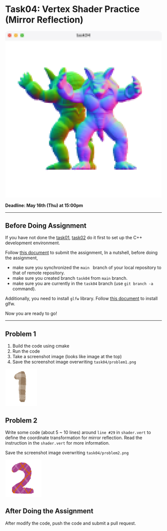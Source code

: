 # Task04: Vertex Shader Practice (Mirror Reflection)

![preview](preview.png)

**Deadline: May 16th (Thu) at 15:00pm**

----

## Before Doing Assignment

If you have not done the [task01](../task01), [task02](../task02) do it first to set up the C++ development environment.

Follow [this document](../doc/submit.md) to submit the assignment, In a nutshell, before doing the assignment,  
- make sure you synchronized the `main ` branch of your local repository  to that of remote repository.
- make sure you created branch `task04` from `main` branch.
- make sure you are currently in the `task04` branch (use `git branch -a` command).

Additionally, you need to install `glfw` library. 
Follow [this document](../doc/setup_glfw.md) to install glfw.

Now you are ready to go!

---

## Problem 1

1. Build the code using cmake
2. Run the code
3. Take a screenshot image (looks like image at the top)
4. Save the screenshot image overwriting `task04/problem1.png`
 
![problem1](problem1.png)


## Problem 2

Write some code (about 5 ~ 10  lines) around `line #29` in `shader.vert` 
to define the coordinate transformation for mirror reflection.
Read the instruction in the `shader.vert` for more information.

Save the screenshot image overwriting `task04/problem2.png`

![problem2](problem2.png)


## After Doing the Assignment

After modify the code, push the code and submit a pull request. 
